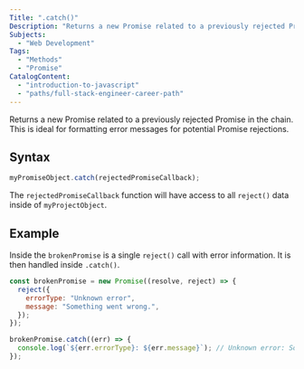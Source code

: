 ```yaml
---
Title: ".catch()"
Description: "Returns a new Promise related to a previously rejected Promise in the chain. This is ideal for formatting error messages for potential Promise rejections."
Subjects:
  - "Web Development"
Tags:
  - "Methods"
  - "Promise"
CatalogContent:
  - "introduction-to-javascript"
  - "paths/full-stack-engineer-career-path"
---
```




Returns a new Promise related to a previously rejected Promise in the chain. This is ideal for formatting error messages for potential Promise rejections.

## Syntax

```js
myPromiseObject.catch(rejectedPromiseCallback);
```

The `rejectedPromiseCallback` function will have access to all `reject()` data inside of `myProjectObject`.

## Example

Inside the `brokenPromise` is a single `reject()` call with error information. It is then handled inside `.catch()`.

```js
const brokenPromise = new Promise((resolve, reject) => {
  reject({
    errorType: "Unknown error",
    message: "Something went wrong.",
  });
});

brokenPromise.catch((err) => {
  console.log(`${err.errorType}: ${err.message}`); // Unknown error: Something went wrong.
});
```
